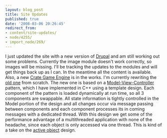 ```yaml
---
layout: blog_post
title: Site Updates
published: true
date: '2008-03-06 20:26:45'
redirect_from:
- content/site-updates/
- node/4255/
- import_node/269/
---
```


I just updated the site with a new version of [Drupal](http://drupal.org/) and am still working out some problems. Currently the image module doesn't work correctly, so images will be missing. I'll be tracking the updates to the modules and will get things back up as I can. In the meantime all the content is available. Also, a new [Crate Game Engine](http://crategameengine.googlecode.com/) is in the works. I'm currently rewriting the [old one](http://sourceforge.net/projects/emptycrate) from scratch. The new one is based on a [Model-View-Controller](http://en.wikipedia.org/wiki/Model-view-controller) pattern, which I have implemented in C++ using a template design. Each component of the pattern is loaded dynamically at run time, so all 3 components are swappable. All state information is tightly controlled in the Model portion of the design and all changes occur via message passing between components and each component processes its in coming messages with a dedicated thread. With this design we get some of the performance advantage of a multithreaded application with none of the headache, since each object is only accessed via one thread. This is kind of a take on the [active object](http://en.wikipedia.org/wiki/Active_Object) design.
